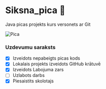# Siksna_pica :pizza:
Java picas projekts kurs versonets ar Git

![Pica](https://www.crustpizzaco.com/assets/theme/cpc/images/pizza-main.png)

### **Uzdevumu saraksts**

- [x] Izveidots nepabeigts picas kods
- [x] Lokalais projekts izveidots GitHub krātuvē
- [x] Izveidots Labojuma zars
- [ ] Uzlabots darbs
- [x] Piesaistits skolotajs
